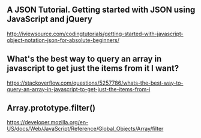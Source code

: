 ## A JSON Tutorial. Getting started with JSON using JavaScript and jQuery

http://iviewsource.com/codingtutorials/getting-started-with-javascript-object-notation-json-for-absolute-beginners/

## What's the best way to query an array in javascript to get just the items from it I want?

https://stackoverflow.com/questions/5257786/whats-the-best-way-to-query-an-array-in-javascript-to-get-just-the-items-from-i

## Array.prototype.filter()

https://developer.mozilla.org/en-US/docs/Web/JavaScript/Reference/Global_Objects/Array/filter

